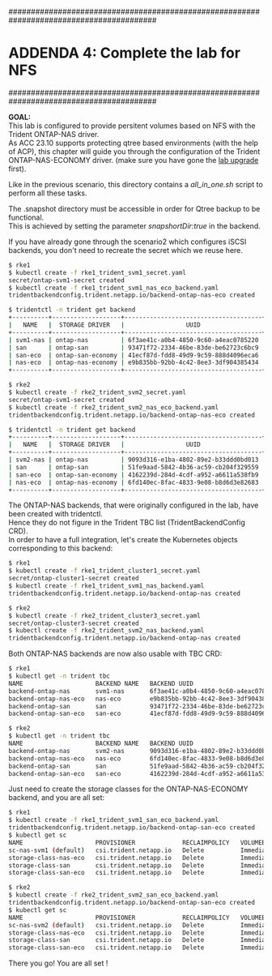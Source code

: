 #########################################################################################
# ADDENDA 4: Complete the lab for NFS  
#########################################################################################

**GOAL:**  
This lab is configured to provide persitent volumes based on NFS with the Trident ONTAP-NAS driver.  
As ACC 23.10 supports protecting qtree based environments (with the help of ACP), this chapter will guide you through the configuration of the Trident ONTAP-NAS-ECONOMY driver. (make sure you have gone the [lab upgrade](../../Addendum/Addenda02/) first).  

Like in the previous scenario, this directory contains a _all_in_one.sh_ script to perform all these tasks.  

The .snapshot directory must be accessible in order for Qtree backup to be functional.  
This is achieved by setting the parameter _snapshortDir:true_ in the backend.  

If you have already gone through the scenario2 which configures iSCSI backends, you don't need to recreate the secret which we reuse here.  
```bash
$ rke1
$ kubectl create -f rke1_trident_svm1_secret.yaml
secret/ontap-svm1-secret created
$ kubectl create -f rke1_trident_svm1_nas_eco_backend.yaml
tridentbackendconfig.trident.netapp.io/backend-ontap-nas-eco created

$ tridentctl -n trident get backend
+----------+-------------------+--------------------------------------+--------+------------+---------+
|   NAME   |  STORAGE DRIVER   |                 UUID                 | STATE  | USER-STATE | VOLUMES |
+----------+-------------------+--------------------------------------+--------+------------+---------+
| svm1-nas | ontap-nas         | 6f3ae41c-a0b4-4850-9c60-a4eac0785220 | online | normal     |      15 |
| san      | ontap-san         | 93471f72-2334-46be-83de-be62723c6bc9 | online | normal     |       0 |
| san-eco  | ontap-san-economy | 41ecf87d-fdd8-49d9-9c59-888d4096eca6 | online | normal     |       0 |
| nas-eco  | ontap-nas-economy | e9b835bb-92bb-4c42-8ee3-3df904385434 | online | normal     |       0 |
+----------+-------------------+--------------------------------------+--------+------------+---------+

$ rke2
$ kubectl create -f rke2_trident_svm2_secret.yaml
secret/ontap-svm1-secret created
$ kubectl create -f rke2_trident_svm2_nas_eco_backend.yaml
tridentbackendconfig.trident.netapp.io/backend-ontap-nas-eco created

$ tridentctl -n trident get backend
+----------+-------------------+--------------------------------------+--------+------------+---------+
|   NAME   |  STORAGE DRIVER   |                 UUID                 | STATE  | USER-STATE | VOLUMES |
+----------+-------------------+--------------------------------------+--------+------------+---------+
| svm2-nas | ontap-nas         | 9093d316-e1ba-4802-89e2-b33ddd0bd013 | online | normal     |       0 |
| san      | ontap-san         | 51fe9aad-5842-4b36-ac59-cb204f329559 | online | normal     |       0 |
| san-eco  | ontap-san-economy | 4162239d-284d-4cdf-a952-a6611a538fb9 | online | normal     |       0 |
| nas-eco  | ontap-nas-economy | 6fd140ec-8fac-4833-9e08-b8d6d3e82683 | online | normal     |       0 |
+----------+-------------------+--------------------------------------+--------+------------+---------+
```

The ONTAP-NAS backends, that were originally configured in the lab, have been created with tridentctl.  
Hence they do not figure in the Trident TBC list (TridentBackendConfig CRD).  
In order to have a full integration, let's create the Kubernetes objects corresponding to this backend:

```bash
$ rke1
$ kubectl create -f rke1_trident_cluster1_secret.yaml
secret/ontap-cluster1-secret created
$ kubectl create -f rke1_trident_svm1_nas_backend.yaml
tridentbackendconfig.trident.netapp.io/backend-ontap-nas created

$ rke2
$ kubectl create -f rke2_trident_cluster3_secret.yaml
secret/ontap-cluster3-secret created
$ kubectl create -f rke2_trident_svm2_nas_backend.yaml
tridentbackendconfig.trident.netapp.io/backend-ontap-nas created
```

Both ONTAP-NAS backends are now also usable with TBC CRD:
```bash
$ rke1
$ kubectl get -n trident tbc
NAME                    BACKEND NAME   BACKEND UUID                           PHASE   STATUS
backend-ontap-nas       svm1-nas       6f3ae41c-a0b4-4850-9c60-a4eac0785220   Bound   Success
backend-ontap-nas-eco   nas-eco        e9b835bb-92bb-4c42-8ee3-3df904385434   Bound   Success
backend-ontap-san       san            93471f72-2334-46be-83de-be62723c6bc9   Bound   Success
backend-ontap-san-eco   san-eco        41ecf87d-fdd8-49d9-9c59-888d4096eca6   Bound   Success

$ rke2
$ kubectl get -n trident tbc
NAME                    BACKEND NAME   BACKEND UUID                           PHASE   STATUS
backend-ontap-nas       svm2-nas       9093d316-e1ba-4802-89e2-b33ddd0bd013   Bound   Success
backend-ontap-nas-eco   nas-eco        6fd140ec-8fac-4833-9e08-b8d6d3e82683   Bound   Success
backend-ontap-san       san            51fe9aad-5842-4b36-ac59-cb204f329559   Bound   Success
backend-ontap-san-eco   san-eco        4162239d-284d-4cdf-a952-a6611a538fb9   Bound   Success
```

Just need to create the storage classes for the ONTAP-NAS-ECONOMY backend, and you are all set:
```bash
$ rke1
$ kubectl create -f rke1_trident_svm1_san_eco_backend.yaml
tridentbackendconfig.trident.netapp.io/backend-ontap-san-eco created
$ kubectl get sc
NAME                    PROVISIONER             RECLAIMPOLICY   VOLUMEBINDINGMODE   ALLOWVOLUMEEXPANSION   AGE
sc-nas-svm1 (default)   csi.trident.netapp.io   Delete          Immediate           true                   30d
storage-class-nas-eco   csi.trident.netapp.io   Delete          Immediate           true                   22h
storage-class-san       csi.trident.netapp.io   Delete          Immediate           true                   22h
storage-class-san-eco   csi.trident.netapp.io   Delete          Immediate           true                   22h

$ rke2
$ kubectl create -f rke2_trident_svm2_san_eco_backend.yaml
tridentbackendconfig.trident.netapp.io/backend-ontap-san-eco created
$ kubectl get sc
NAME                    PROVISIONER             RECLAIMPOLICY   VOLUMEBINDINGMODE   ALLOWVOLUMEEXPANSION   AGE
sc-nas-svm2 (default)   csi.trident.netapp.io   Delete          Immediate           true                   30d
storage-class-nas-eco   csi.trident.netapp.io   Delete          Immediate           true                   22h
storage-class-san       csi.trident.netapp.io   Delete          Immediate           true                   22h
storage-class-san-eco   csi.trident.netapp.io   Delete          Immediate           true                   22h
```

There you go! You are all set !